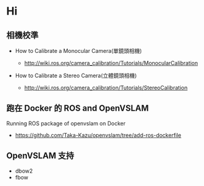 # Hi

## 相機校準

- How to Calibrate a Monocular Camera(單鏡頭相機)

  - <http://wiki.ros.org/camera_calibration/Tutorials/MonocularCalibration>

- How to Calibrate a Stereo Camera(立體鏡頭相機)

  - <http://wiki.ros.org/camera_calibration/Tutorials/StereoCalibration>

## 跑在 Docker 的 ROS and OpenVSLAM

 Running ROS package of openvslam on Docker

- <https://github.com/Taka-Kazu/openvslam/tree/add-ros-dockerfile>

## OpenVSLAM 支持

- dbow2
- fbow
